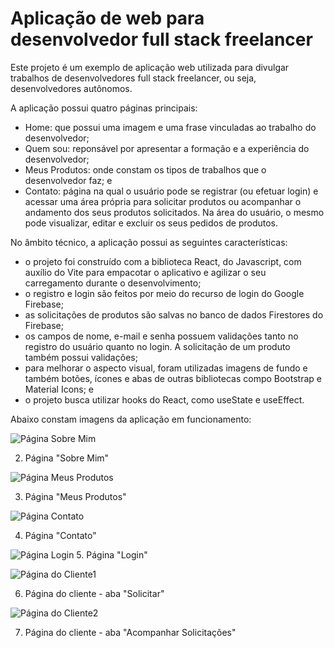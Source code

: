 # Aplicação de web para desenvolvedor full stack freelancer

Este projeto é um exemplo de aplicação web utilizada para divulgar trabalhos de desenvolvedores full stack freelancer, ou seja, desenvolvedores autônomos.

A aplicação possui quatro páginas principais:

- Home: que possui uma imagem e uma frase vinculadas ao trabalho do desenvolvedor;
- Quem sou: reponsável por apresentar a formação e a experiência do desenvolvedor;
- Meus Produtos: onde constam os tipos de trabalhos que o desenvolvedor faz; e
- Contato: página na qual o usuário pode se registrar (ou efetuar login) e acessar uma área própria para solicitar produtos ou acompanhar o andamento dos seus produtos solicitados. Na área do usuário, o mesmo pode visualizar, editar e excluir os seus pedidos de produtos.

No âmbito técnico, a aplicação possui as seguintes características:
- o projeto foi construído com a biblioteca React, do Javascript, com auxílio do Vite para empacotar o aplicativo e agilizar o seu carregamento durante o desenvolvimento;
- o registro e login são feitos por meio do recurso de login do Google Firebase;
- as solicitações de produtos são salvas no banco de dados Firestores do Firebase;
- os campos de nome, e-mail e senha possuem validações tanto no registro do usuário quanto no login. A solicitação de um produto também possui validações;
- para melhorar o aspecto visual, foram utilizadas imagens de fundo e também botões, ícones e abas de outras bibliotecas compo Bootstrap e Material Icons; e
- o projeto busca utilizar hooks do React, como useState e useEffect.

Abaixo constam imagens da aplicação em funcionamento:


![Página Sobre Mim](https://www.mediafire.com/view/t9eoygn59kl43wp/imagem_sobreMim.png/file)

2. Página "Sobre Mim"

![Página Meus Produtos](https://www.mediafire.com/view/edvw6yubtwan3gz/imagem_MeusProd.png/file)

3. Página "Meus Produtos"

![Página Contato](https://www.mediafire.com/view/cgqnufkrzalg9jp/imagem_Contato.png/file)

4. Página "Contato"

![Página Login](https://www.mediafire.com/view/p7pr963gq2kna1e/imagem_Login.png/file)
5. Página "Login"

![Página do Cliente1](https://www.mediafire.com/view/u9mxw0vr0tsv1fi/imagem_Solicitar.png/file)

6. Página do cliente - aba "Solicitar"

![Página do Cliente2](https://www.mediafire.com/view/v69gwapc8uyx0ma/imagem_Acompanhar.png/file)

7. Página do cliente - aba "Acompanhar Solicitações"
